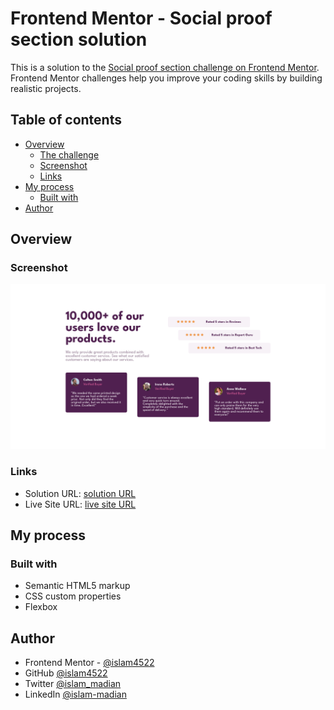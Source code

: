 # Frontend Mentor - Social proof section solution

This is a solution to the [Social proof section challenge on Frontend Mentor](https://www.frontendmentor.io/challenges/social-proof-section-6e0qTv_bA). Frontend Mentor challenges help you improve your coding skills by building realistic projects. 

## Table of contents

- [Overview](#overview)
  - [The challenge](#the-challenge)
  - [Screenshot](#screenshot)
  - [Links](#links)
- [My process](#my-process)
  - [Built with](#built-with)
- [Author](#author)



## Overview

### Screenshot

![](images/Screenshot.png)

### Links

- Solution URL: [solution URL](https://github.com/islam4522/FrontEnd-Mentor/tree/master/social-proof-section-master)
- Live Site URL: [live site URL](https://islam4522.github.io/FrontEnd-Mentor/social-proof-section-master/)

## My process

### Built with

- Semantic HTML5 markup
- CSS custom properties
- Flexbox

## Author

- Frontend Mentor - [@islam4522](https://www.frontendmentor.io/profile/islam4522)
- GitHub [@islam4522](https://www.github.com/islam4522)
- Twitter [@islam_madian](https://www.twitter.com/islam_madian)
- LinkedIn [@islam-madian](https://www.linkedin.com/in/islam-madian/)
